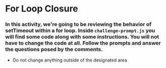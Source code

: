 # For Loop Closure

### In this activity, we're going to be reviewing the behavior of setTimeout within a for loop. Inside `challenge-prompt.js` you will find some code along with some instructions. You will not have to change the code at all. Follow the prompts and answer the questions posed by the comments.

* Do not change anything outside of the designated area
